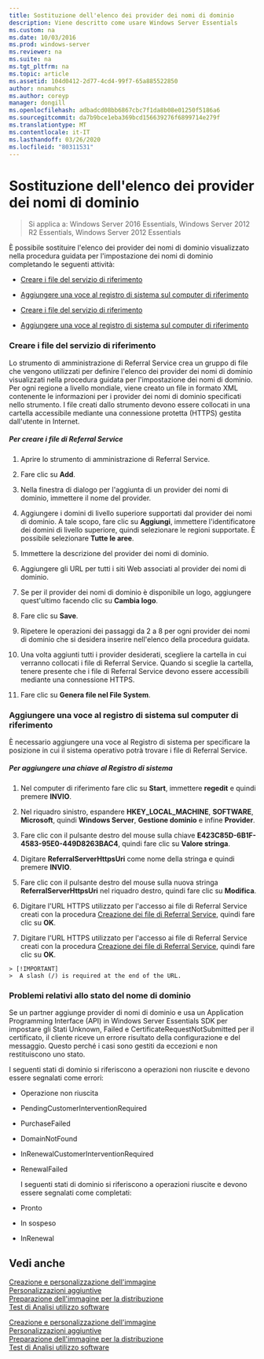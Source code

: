 ```yaml
---
title: Sostituzione dell'elenco dei provider dei nomi di dominio
description: Viene descritto come usare Windows Server Essentials
ms.custom: na
ms.date: 10/03/2016
ms.prod: windows-server
ms.reviewer: na
ms.suite: na
ms.tgt_pltfrm: na
ms.topic: article
ms.assetid: 104d0412-2d77-4cd4-99f7-65a885522850
author: nnamuhcs
ms.author: coreyp
manager: dongill
ms.openlocfilehash: adbadcd08bb6867cbc7f1da8b08e01250f5186a6
ms.sourcegitcommit: da7b9bce1eba369bcd156639276f6899714e279f
ms.translationtype: MT
ms.contentlocale: it-IT
ms.lasthandoff: 03/26/2020
ms.locfileid: "80311531"
---
```

# <a name="replace-the-list-of-domain-name-providers"></a>Sostituzione dell'elenco dei provider dei nomi di dominio

>Si applica a: Windows Server 2016 Essentials, Windows Server 2012 R2 Essentials, Windows Server 2012 Essentials

È possibile sostituire l'elenco dei provider dei nomi di dominio visualizzato nella procedura guidata per l'impostazione dei nomi di dominio completando le seguenti attività:  


-   [Creare i file del servizio di riferimento](Replace-the-List-of-Domain-Name-Providers.md#BKMK_ReferralFiles)  

-   [Aggiungere una voce al registro di sistema sul computer di riferimento](Replace-the-List-of-Domain-Name-Providers.md#BKMK_AddRegistry)  

-   [Creare i file del servizio di riferimento](../install/Replace-the-List-of-Domain-Name-Providers.md#BKMK_ReferralFiles)  

-   [Aggiungere una voce al registro di sistema sul computer di riferimento](../install/Replace-the-List-of-Domain-Name-Providers.md#BKMK_AddRegistry)  


###  <a name="create-the-referral-service-files"></a><a name="BKMK_ReferralFiles"></a>Creare i file del servizio di riferimento  
 Lo strumento di amministrazione di Referral Service crea un gruppo di file che vengono utilizzati per definire l'elenco dei provider dei nomi di dominio visualizzati nella procedura guidata per l'impostazione dei nomi di dominio. Per ogni regione a livello mondiale, viene creato un file in formato XML contenente le informazioni per i provider dei nomi di dominio specificati nello strumento. I file creati dallo strumento devono essere collocati in una cartella accessibile mediante una connessione protetta (HTTPS) gestita dall'utente in Internet.  

##### <a name="to-create-the-referral-files"></a>Per creare i file di Referral Service  

1.  Aprire lo strumento di amministrazione di Referral Service.  

2.  Fare clic su **Add**.  

3.  Nella finestra di dialogo per l'aggiunta di un provider dei nomi di dominio, immettere il nome del provider.  

4.  Aggiungere i domini di livello superiore supportati dal provider dei nomi di dominio. A tale scopo, fare clic su **Aggiungi**, immettere l'identificatore dei domini di livello superiore, quindi selezionare le regioni supportate. È possibile selezionare **Tutte le aree**.  

5.  Immettere la descrizione del provider dei nomi di dominio.  

6.  Aggiungere gli URL per tutti i siti Web associati al provider dei nomi di dominio.  

7.  Se per il provider dei nomi di dominio è disponibile un logo, aggiungere quest'ultimo facendo clic su **Cambia logo**.  

8.  Fare clic su **Save**.  

9. Ripetere le operazioni dei passaggi da 2 a 8 per ogni provider dei nomi di dominio che si desidera inserire nell'elenco della procedura guidata.  

10. Una volta aggiunti tutti i provider desiderati, scegliere la cartella in cui verranno collocati i file di Referral Service. Quando si sceglie la cartella, tenere presente che i file di Referral Service devono essere accessibili mediante una connessione HTTPS.  

11. Fare clic su **Genera file nel File System**.  

###  <a name="add-an-entry-to-the-registry-on-the-reference-computer"></a><a name="BKMK_AddRegistry"></a>Aggiungere una voce al registro di sistema sul computer di riferimento  
 È necessario aggiungere una voce al Registro di sistema per specificare la posizione in cui il sistema operativo potrà trovare i file di Referral Service.  

##### <a name="to-add-a-key-to-the-registry"></a>Per aggiungere una chiave al Registro di sistema  

1.  Nel computer di riferimento fare clic su **Start**, immettere **regedit** e quindi premere **INVIO**.  

2.  Nel riquadro sinistro, espandere **HKEY_LOCAL_MACHINE**, **SOFTWARE**, **Microsoft**, quindi **Windows Server**, **Gestione dominio** e infine **Provider**.  

3.  Fare clic con il pulsante destro del mouse sulla chiave **E423C85D-6B1F-4583-95E0-449D8263BAC4**, quindi fare clic su **Valore stringa**.  

4.  Digitare **ReferralServerHttpsUri** come nome della stringa e quindi premere **INVIO**.  

5.  Fare clic con il pulsante destro del mouse sulla nuova stringa **ReferralServerHttpsUri** nel riquadro destro, quindi fare clic su **Modifica**.  


6.  Digitare l'URL HTTPS utilizzato per l'accesso ai file di Referral Service creati con la procedura [Creazione dei file di Referral Service](Replace-the-List-of-Domain-Name-Providers.md#BKMK_ReferralFiles), quindi fare clic su **OK**.  

6.  Digitare l'URL HTTPS utilizzato per l'accesso ai file di Referral Service creati con la procedura [Creazione dei file di Referral Service](../install/Replace-the-List-of-Domain-Name-Providers.md#BKMK_ReferralFiles), quindi fare clic su **OK**.  


~~~
> [!IMPORTANT]
>  A slash (/) is required at the end of the URL.  
~~~

###  <a name="domain-name-status-issues"></a><a name="BKMK_ReplaceDomainNameProviders"></a>Problemi relativi allo stato del nome di dominio  
 Se un partner aggiunge provider di nomi di dominio e usa un Application Programming Interface (API) in Windows Server Essentials SDK per impostare gli Stati Unknown, Failed e CertificateRequestNotSubmitted per il certificato, il cliente riceve un errore risultato della configurazione e del messaggio. Questo perché i casi sono gestiti da eccezioni e non restituiscono uno stato.  

 I seguenti stati di dominio si riferiscono a operazioni non riuscite e devono essere segnalati come errori:  

- Operazione non riuscita  

- PendingCustomerInterventionRequired  

- PurchaseFailed  

- DomainNotFound  

- InRenewalCustomerInterventionRequired  

- RenewalFailed  

  I seguenti stati di dominio si riferiscono a operazioni riuscite e devono essere segnalati come completati:  

- Pronto  

- In sospeso  

- InRenewal  

## <a name="see-also"></a>Vedi anche  

 [Creazione e personalizzazione dell'immagine](Creating-and-Customizing-the-Image.md)   
 [Personalizzazioni aggiuntive](Additional-Customizations.md)   
 [Preparazione dell'immagine per la distribuzione](Preparing-the-Image-for-Deployment.md)   
 [Test di Analisi utilizzo software](Testing-the-Customer-Experience.md)

 [Creazione e personalizzazione dell'immagine](../install/Creating-and-Customizing-the-Image.md)   
 [Personalizzazioni aggiuntive](../install/Additional-Customizations.md)   
 [Preparazione dell'immagine per la distribuzione](../install/Preparing-the-Image-for-Deployment.md)   
 [Test di Analisi utilizzo software](../install/Testing-the-Customer-Experience.md)

